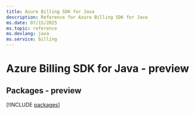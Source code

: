 ```yaml
---
title: Azure Billing SDK for Java
description: Reference for Azure Billing SDK for Java
ms.date: 07/15/2025
ms.topic: reference
ms.devlang: java
ms.service: billing
---
```

# Azure Billing SDK for Java - preview
## Packages - preview
[!INCLUDE [packages](billing-index.md)]